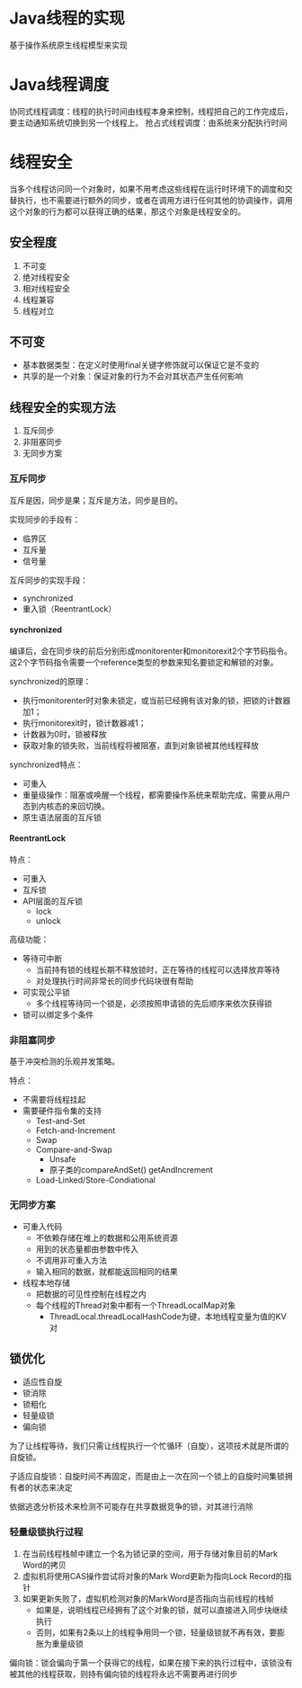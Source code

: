 # Java线程的实现
基于操作系统原生线程模型来实现

# Java线程调度
协同式线程调度：线程的执行时间由线程本身来控制，线程把自己的工作完成后，要主动通知系统切换到另一个线程上。
抢占式线程调度：由系统来分配执行时间

# 线程安全
当多个线程访问同一个对象时，如果不用考虑这些线程在运行时环境下的调度和交替执行，也不需要进行额外的同步，或者在调用方进行任何其他的协调操作，调用这个对象的行为都可以获得正确的结果，那这个对象是线程安全的。

## 安全程度
1. 不可变
2. 绝对线程安全
3. 相对线程安全
4. 线程兼容
5. 线程对立

## 不可变
- 基本数据类型：在定义时使用final关键字修饰就可以保证它是不变的
- 共享的是一个对象：保证对象的行为不会对其状态产生任何影响


## 线程安全的实现方法
1. 互斥同步
2. 非阻塞同步
3. 无同步方案

### 互斥同步
互斥是因，同步是果；互斥是方法，同步是目的。

实现同步的手段有：
- 临界区
- 互斥量
- 信号量

互斥同步的实现手段：
- synchronized
- 重入锁（ReentrantLock）

#### synchronized
编译后，会在同步块的前后分别形成monitorenter和monitorexit2个字节码指令。这2个字节码指令需要一个reference类型的参数来知名要锁定和解锁的对象。

synchronized的原理：
- 执行monitorenter时对象未锁定，或当前已经拥有该对象的锁，把锁的计数器加1；
- 执行monitorexit时，锁计数器减1；
- 计数器为0时，锁被释放
- 获取对象的锁失败，当前线程将被阻塞，直到对象锁被其他线程释放

synchronized特点：
- 可重入
- 重量级操作：阻塞或唤醒一个线程，都需要操作系统来帮助完成，需要从用户态到内核态的来回切换。
- 原生语法层面的互斥锁


#### ReentrantLock

特点：
- 可重入
- 互斥锁
- API层面的互斥锁
    - lock
    - unlock

高级功能：
- 等待可中断
  - 当前持有锁的线程长期不释放锁时，正在等待的线程可以选择放弃等待
  - 对处理执行时间非常长的同步代码块很有帮助
- 可实现公平锁
  - 多个线程等待同一个锁是，必须按照申请锁的先后顺序来依次获得锁
- 锁可以绑定多个条件


### 非阻塞同步
基于冲突检测的乐观并发策略。

特点：
  - 不需要将线程挂起
  - 需要硬件指令集的支持
    - Test-and-Set
    - Fetch-and-Increment
    - Swap
    - Compare-and-Swap
      - Unsafe
      - 原子类的compareAndSet() getAndIncrement
    - Load-Linked/Store-Condiational

### 无同步方案
- 可重入代码
  - 不依赖存储在堆上的数据和公用系统资源
  - 用到的状态量都由参数中传入
  - 不调用非可重入方法
  - 输入相同的数据，就都能返回相同的结果
- 线程本地存储
   - 把数据的可见性控制在线程之内
   - 每个线程的Thread对象中都有一个ThreadLocalMap对象
     - ThreadLocal.threadLocalHashCode为键，本地线程变量为值的KV对


## 锁优化
- 适应性自旋
- 锁消除
- 锁粗化
- 轻量级锁
- 偏向锁

为了让线程等待，我们只需让线程执行一个忙循环（自旋），这项技术就是所谓的自旋锁。

子适应自旋锁：自旋时间不再固定，而是由上一次在同一个锁上的自旋时间集锁拥有者的状态来决定

依据逃逸分析技术来检测不可能存在共享数据竞争的锁，对其进行消除

### 轻量级锁执行过程
1. 在当前线程栈帧中建立一个名为锁记录的空间，用于存储对象目前的Mark Word的拷贝
2. 虚拟机将使用CAS操作尝试将对象的Mark Word更新为指向Lock Record的指针
3. 如果更新失败了，虚拟机检测对象的MarkWord是否指向当前线程的栈帧
   - 如果是，说明线程已经拥有了这个对象的锁，就可以直接进入同步块继续执行
   - 否则，如果有2条以上的线程争用同一个锁，轻量级锁就不再有效，要膨胀为重量级锁


偏向锁：锁会偏向于第一个获得它的线程，如果在接下来的执行过程中，该锁没有被其他的线程获取，则持有偏向锁的线程将永远不需要再进行同步